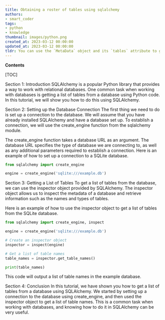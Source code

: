 ```yaml
---
title: Obtaining a roster of tables using sqlalchemy
authors:
- smart_coder
tags:
- python
- knowledge
thumbnail: images/python.png
created_at: 2023-03-12 00:00:00
updated_at: 2023-03-12 00:00:00
tldr: You can use the `MetaData` object and its `tables` attribute to get a list of table objects.
---
```


**Contents**

[TOC]

Section 1: Introduction
SQLAlchemy is a popular Python library that provides a way to work with relational databases. One common task when working with databases is getting a list of tables from a database using Python code. In this tutorial, we will show you how to do this using SQLAlchemy.

Section 2: Setting up the Database Connection
The first thing we need to do is set up a connection to the database. We will assume that you have already installed SQLAlchemy and have a database set up. To establish a connection, we will use the create_engine function from the sqlalchemy module.

The create_engine function takes a database URL as an argument. The database URL specifies the type of database we are connecting to, as well as any additional parameters required to establish a connection. Here is an example of how to set up a connection to a SQLite database.

```python
from sqlalchemy import create_engine

engine = create_engine('sqlite:///example.db')
```

Section 3: Getting a List of Tables
To get a list of tables from the database, we can use the inspector object provided by SQLAlchemy. The inspector object allows us to inspect the metadata of a database and retrieve information such as the names and types of tables.

Here is an example of how to use the inspector object to get a list of tables from the SQLite database.

```python
from sqlalchemy import create_engine, inspect

engine = create_engine('sqlite:///example.db')

# Create an inspector object
inspector = inspect(engine)

# Get a list of table names
table_names = inspector.get_table_names()

print(table_names)
```

This code will output a list of table names in the example database.

Section 4: Conclusion
In this tutorial, we have shown you how to get a list of tables from a database using SQLAlchemy. We started by setting up a connection to the database using create_engine, and then used the inspector object to get a list of table names. This is a common task when working with databases, and knowing how to do it in SQLAlchemy can be very useful.

